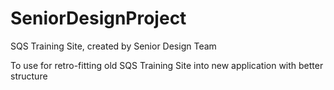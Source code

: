 # SeniorDesignProject
SQS Training Site, created by Senior Design Team

To use for retro-fitting old SQS Training Site into new application with better structure
